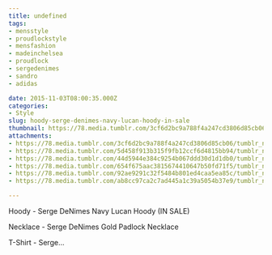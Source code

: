 ```yaml
---
title: undefined
tags:
- mensstyle
- proudlockstyle
- mensfashion
- madeinchelsea
- proudlock
- sergedenimes
- sandro
- adidas

date: 2015-11-03T08:00:35.000Z
categories:
- Style
slug: hoody-serge-denimes-navy-lucan-hoody-in-sale
thumbnail: https://78.media.tumblr.com/3cf6d2bc9a788f4a247cd3806d85cb06/tumblr_nx6v26DRgy1rhrm24o1_1280.jpg
attachments:
- https://78.media.tumblr.com/3cf6d2bc9a788f4a247cd3806d85cb06/tumblr_nx6v26DRgy1rhrm24o1_1280.jpg
- https://78.media.tumblr.com/5d458f913b315f9fb12ccf6d4815bb94/tumblr_nx6v26DRgy1rhrm24o5_1280.jpg
- https://78.media.tumblr.com/44d5944e384c9254b067ddd30d1d1db0/tumblr_nx6v26DRgy1rhrm24o2_1280.jpg
- https://78.media.tumblr.com/654f675aac3815674410647b50fd71f5/tumblr_nx6v26DRgy1rhrm24o3_1280.jpg
- https://78.media.tumblr.com/92ae9291c32f5484b801ed4caa5ea85c/tumblr_nx6v26DRgy1rhrm24o4_1280.jpg
- https://78.media.tumblr.com/ab8cc97ca2c7ad445a1c39a5054b37e9/tumblr_nx6v26DRgy1rhrm24o6_1280.jpg

---
```


Hoody -  Serge DeNimes Navy Lucan Hoody (IN SALE) 

  Necklace -  Serge DeNimes Gold Padlock Necklace 

  T-Shirt -  Serge...
